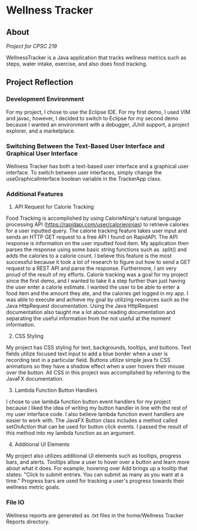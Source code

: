 # Wellness Tracker


## About


*Project for CPSC 219*


WellnessTracker is a Java application that tracks wellness metrics such as steps, water intake, exercise, and also does food tracking. 


## Project Reflection


### Development Environment

For my project, I chose to use the Eclipse IDE. For my first demo, I used VIM and javac, however, I decided to switch to Eclipse for my second demo because I wanted an environment with a debugger, JUnit support, a project explorer, and a marketplace. 


### Switching Between the Text-Based User Interface and Graphical User Interface

Wellness Tracker has both a text-based user interface and a graphical user interface. To switch between user interfaces, simply change the useGraphicalInterface boolean variable in the TrackerApp class.


### Additional Features

1. API Request for Calorie Tracking


Food Tracking is accomplished by using CalorieNinja's natural language processing API (https://rapidapi.com/user/calorieninjas) to retrieve calories for a user inputted query. The calorie tracking feature takes user input and sends an HTTP GET request to a free API I found on RapidAPI. The API response is information on the user inputted food item. My application then parses the response using some basic string functions such as .split() and adds the calories to a calorie count. I believe this feature is the most successful because it took a lot of research to figure out how to send a GET request to a REST API and parse the response. Furthermore, I am very proud of the result of my efforts. Calorie tracking was a goal for my project since the first demo, and I wanted to take it a step further than just having the user enter a calorie estimate. I wanted the user to be able to enter a food item and the amount they ate, and the calories get logged in my app. I was able to execute and achieve my goal by utilizing resources such as the Java HttpRequest documentation. Using the Java HttpRequest documentation also taught me a lot about reading documentation and separating the useful information from the not useful at the moment information.


2. CSS Styling


My project has CSS styling for text, backgrounds, tooltips, and buttons. Text fields utilize focused text input to add a blue border when a user is recording text in a particular field. Buttons utilize simple java fx CSS animations so they have a shadow effect when a user hovers their mouse over the button. All CSS in this project was accomplished by referring to the JavaFX documentation.


3. Lambda Function Button Handlers


I chose to use lambda function button event handlers for my project because I liked the idea of writing my button handler in line with the rest of my user interface code. I also believe lambda function event handlers are easier to work with. The JavaFX Button class includes a method called setOnAction that can be used for button click events. I passed the result of this method into my lambda function as an argument.


4. Additional UI Elements


My project also utilizes additional UI elements such as tooltips, progress bars, and alerts. Tooltips allow a user to hover over a button and learn more about what it does. For example, hovering over Add brings up a tooltip that states: "Click to submit entries. You can submit as many as you want at a time." Progress bars are used for tracking a user's progress towards their wellness metric goals.


### File IO

Wellness reports are generated as .txt files in the home/Wellness Tracker Reports directory.